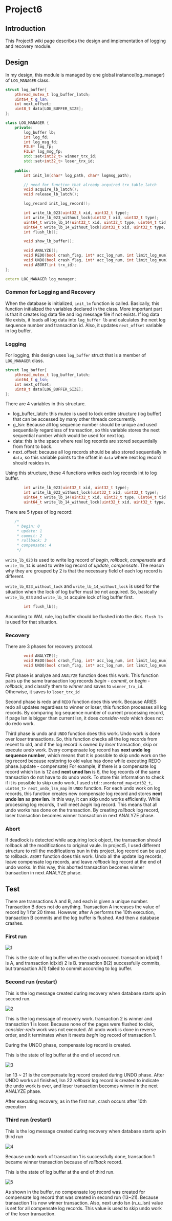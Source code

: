 # Project6

## Introduction
This Project6 wiki page describes the design and implementation of logging and recovery module.

## Design
In my design, this module is managed by one global instance(log_manager) of `LOG_MANAGER` class.
```cpp
struct log_buffer{
    pthread_mutex_t log_buffer_latch;
    uint64_t g_lsn;
    int next_offset;
    uint8_t data[LOG_BUFFER_SIZE];
};

class LOG_MANAGER {
    private:
        log_buffer lb;
        int log_fd;
        int log_msg_fd;
        FILE* log_fp;
        FILE* log_msg_fp;
        std::set<int32_t> winner_trx_id;
        std::set<int32_t> loser_trx_id;
        
    public:
        int init_lm(char* log_path, char* logmsg_path);

        // need for function that already acquired trx_table_latch
        void acquire_lb_latch();
        void release_lb_latch();

        log_record init_log_record();

        int write_lb_023(uint32_t xid, uint32_t type);
        int write_lb_023_without_lock(uint32_t xid, uint32_t type);
        uint64_t write_lb_14(uint32_t xid, uint32_t type, uint64_t tid, uint64_t page_number, uint16_t offset, uint16_t data_length, uint8_t* old_image, uint8_t* new_image, uint64_t next_undo_lsn);
        uint64_t write_lb_14_without_lock(uint32_t xid, uint32_t type, uint64_t tid, uint64_t page_number, uint16_t offset, uint16_t data_length, uint8_t* old_image, uint8_t* new_image, uint64_t next_undo_lsn);
        int flush_lb();

        void show_lb_buffer();

        void ANALYZE();
        void REDO(bool crash_flag, int* acc_log_num, int limit_log_num);
        void UNDO(bool crash_flag, int* acc_log_num, int limit_log_num);
        void ABORT(int trx_id);
};

extern LOG_MANAGER log_manager;
```

### Common for Logging and Recovery
When the database is initialized, `init_lm` function is called. Basically, this function initialized the variables declared in the class. More important part is that it creates log data file and log message file if not exists. 
If log data file exists, it loads all log data into `log_buffer lb` and calculates the next log sequence number and transaction id. Also, it updates `next_offset` variable in log buffer.

### Logging
For logging, this design uses `log_buffer` struct that is a member of `LOG_MANAGER` class. 
```cpp
struct log_buffer{
    pthread_mutex_t log_buffer_latch;
    uint64_t g_lsn;
    int next_offset;
    uint8_t data[LOG_BUFFER_SIZE];
};
```
There are 4 variables in this structure.
* log_buffer_latch: this mutex is used to lock entire structure (log buffer) that can be accessed by many other threads concurrently.
* g_lsn: Because all log sequence number should be unique and used sequentially regardless of transaction, so this variable stores the next sequential number which would be used for next log.
* data: this is the space where real log records are stored sequentially from front to back.
* next_offset: because all log records should be also stored sequentially in `data`, so this variable points to the offset in `data` where next log record should resides in.

Using this structure, these 4 functions writes each log records int to log buffer.
```cpp
        int write_lb_023(uint32_t xid, uint32_t type);
        int write_lb_023_without_lock(uint32_t xid, uint32_t type);
        uint64_t write_lb_14(uint32_t xid, uint32_t type, uint64_t tid, uint64_t page_number, uint16_t offset, uint16_t data_length, uint8_t* old_image, uint8_t* new_image, uint64_t next_undo_lsn);
        uint64_t write_lb_14_without_lock(uint32_t xid, uint32_t type, uint64_t tid, uint64_t page_number, uint16_t offset, uint16_t data_length, uint8_t* old_image, uint8_t* new_image, uint64_t next_undo_lsn);
```

There are 5 types of log record:
```cpp
    /*
     * begin: 0
     * update: 1
     * commit: 2
     * rollback: 3
     * compensate: 4
     */
```
`write_lb_023` is used to write log record of *begin*, *rollback*, *compensate* and `write_lb_14` is used to write log record of *update*, *compensate*. The reason why they are grouped by 2 is that the necessary field of each log record is different.

`write_lb_023_without_lock` and `write_lb_14_without_lock` is used for the situation when the lock of log buffer must be not acquired. So, basically `write_lb_023` and `write_lb_14` acquire lock of log buffer first.

```cpp
        int flush_lb();
```
According to WAL rule, log buffer should be flushed into the disk. `flush_lb` is used for that situation.

### Recovery
There are 3 phases for recovery protocol.

```cpp
        void ANALYZE();
        void REDO(bool crash_flag, int* acc_log_num, int limit_log_num);
        void UNDO(bool crash_flag, int* acc_log_num, int limit_log_num);
```

First phase is analyze and `ANALYZE` function does this work. This function pairs up the same transaction log records *begin* - *commit*, or *begin* - *rollback*, and classify them to *winner* and saves to `winner_trx_id`. Otherwise, it saves to `loser_trx_id`

Second phase is redo and `REDO` function does this work. Because ARIES redo all updates regardless to winner or loser, this function processes all log records.
By comparing log sequence number of current processing record, if page lsn is bigger than current lsn, it does *consider-redo* which does not do redo work.

Third phase is undo and `UNDO` function does this work. Undo work is done over *loser* transactions. So, this function checks all the log records from recent to old, and if the log record is owned by *loser* transaction, skip or execute *undo* work.
Every compensate log record has **next undo log sequence number**, which means that it is possible to skip undo work on the log record because restoring to old value has done while executing REDO phase.(update - compensate)
For example, if there is a compensate log record which lsn is 12 and **next unod lsn** is 6, the log records of the same transaction do not have to do undo work.
To store this information to check if it is possible to skip undo work, I used `std::unordered_map<int32_t, uint64_t> next_undo_lsn_map` in `UNDO` function.
For each undo work on log records, this function creates new compensate log record and stores **next undo lsn** as **prev lsn**. In this way, it can skip undo works efficiently.
While processing log records, it will meet *begin* log record. This means that all undo works has done on the transaction. By creating *rollback* log record, loser transaction becomes winner transaction in next ANALYZE phase.

### Abort
If deadlock is detected while acquiring lock object, the transaction should rollback all the modifications to original vaule.
In project5, I used different structure to roll the modifications bun in this project, log record can be used to rollback.
`ABORT` function does this work. Undo all the update log records, leave compensate log records, and leave *rollback* log record at the end of undo works.
In this way, this aborted transaction becomes winner transaction in next ANALYZE phase.

## Test
There are transactions A and B, and each is given a unique number. Transaction B does not do anything. Transaction A increases the value of record by 1 for 20 times. However, after A performs the 10th execution, transaction B commits and the log buffer is flushed. And then a database crashes.

### First run
![1](https://user-images.githubusercontent.com/52111798/226519720-32ab6e12-5364-44b3-bb5a-d93ff814c067.png)

This is the state of log buffer when the crash occured. transaction id(xid) 1 is A, and transaction id(xid) 2 is B. transaction B(2) successfully commits, but transaction A(1) failed to commit according to log buffer.


### Second run (restart)
This is the log message created during recovery when database starts up in second run.

![2](https://user-images.githubusercontent.com/52111798/226519749-282a3ec6-83a9-4275-b252-0a2e07ba68d4.png)

This is the log message of recovery work. transaction 2 is winner and transaction 1 is loser. Because none of the pages were flushed to disk, *consider-redo* work was not executed. All undo work is done in reverse order, and it terminates when it meets *begin* log record of transaction 1.

During the UNDO phase, compensate log record is created.

This is the state of log buffer at the end of second run.

![3](https://user-images.githubusercontent.com/52111798/226519761-ed2fd751-4743-46e5-8c53-0d1a9e891354.png)

lsn 13 ~ 21 is the compensate log record created during UNDO phase. After UNDO works all finished, lsn 22 *rollback* log record is created to indicate the undo work is over, and loser transaction becomes winner in the next ANALYZE phase.

After executing recovery, as in the first run, crash occurs after 10th execution



### Third run (restart)
This is the log message created during recovery when database starts up in third run

![4](https://user-images.githubusercontent.com/52111798/226519770-af7e467a-ee26-40bc-af4a-4894be75e2f2.png)

Because undo work of transaction 1 is successfully done, transaction 1 became winner transaction because of *rollback* record.

This is the state of log buffer at the end of third run.

![5](https://user-images.githubusercontent.com/52111798/226519786-d43e7a4e-7cba-45e1-9d20-19980bcdc812.png)

As shown in the buffer, no compensate log record was created for compensate log record that was created in second run (13~21). Because transaction 1 is now winner transaction. Also, next undo lsn (n_u_lsn) value is set for all compensate log records. This value is used to skip undo work of the loser transaction.


